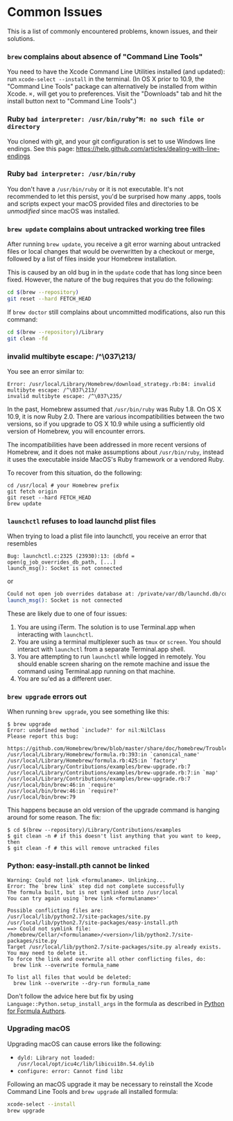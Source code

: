 # Common Issues
This is a list of commonly encountered problems, known issues, and their solutions.

### `brew` complains about absence of "Command Line Tools"
You need to have the Xcode Command Line Utilities installed (and updated): run `xcode-select --install` in the terminal.
(In OS X prior to 10.9, the "Command Line Tools" package can alternatively be installed from within Xcode. `⌘,` will get you to preferences. Visit the "Downloads" tab and hit the install button next to "Command Line Tools".)

### Ruby `bad interpreter: /usr/bin/ruby^M: no such file or directory`
You cloned with git, and your git configuration is set to use Windows line endings. See this page: https://help.github.com/articles/dealing-with-line-endings


### Ruby `bad interpreter: /usr/bin/ruby`
You don't have a `/usr/bin/ruby` or it is not executable. It's not recommended to let this persist, you'd be surprised how many .apps, tools and scripts expect your macOS provided files and directories to be *unmodified* since macOS was installed.

### `brew update` complains about untracked working tree files
After running `brew update`, you receive a git error warning about untracked files or local changes that would be overwritten by a checkout or merge, followed by a list of files inside your Homebrew installation.

This is caused by an old bug in in the `update` code that has long since been fixed. However, the nature of the bug requires that you do the following:

```bash
cd $(brew --repository)
git reset --hard FETCH_HEAD
```
If `brew doctor` still complains about uncommitted modifications, also run this command:
```bash
cd $(brew --repository)/Library
git clean -fd
```

### invalid multibyte escape: /^\037\213/

You see an error similar to:

```
Error: /usr/local/Library/Homebrew/download_strategy.rb:84: invalid multibyte escape: /^\037\213/
invalid multibyte escape: /^\037\235/
```

In the past, Homebrew assumed that `/usr/bin/ruby` was Ruby 1.8. On OS X 10.9, it is now Ruby 2.0. There are various incompatibilities between the two versions, so if you upgrade to OS X 10.9 while using a sufficiently old version of Homebrew, you will encounter errors.

The incompatibilities have been addressed in more recent versions of Homebrew, and it does not make assumptions about `/usr/bin/ruby`, instead it uses the executable inside MacOS's Ruby framework or a vendored Ruby.

To recover from this situation, do the following:

```
cd /usr/local # your Homebrew prefix
git fetch origin
git reset --hard FETCH_HEAD
brew update
```

### `launchctl` refuses to load launchd plist files
When trying to load a plist file into launchctl, you receive an error that resembles

```
Bug: launchctl.c:2325 (23930):13: (dbfd = open(g_job_overrides_db_path, [...]
launch_msg(): Socket is not connected
```
or

```bash
Could not open job overrides database at: /private/var/db/launchd.db/com.apple.launchd/overrides.plist: 13: Permission denied
launch_msg(): Socket is not connected
```

These are likely due to one of four issues:

1. You are using iTerm. The solution is to use Terminal.app when interacting with `launchctl`.
2. You are using a terminal multiplexer such as `tmux` or `screen`. You should interact with `launchctl` from a separate Terminal.app shell.
3. You are attempting to run `launchctl` while logged in remotely.  You should enable screen sharing on the remote machine and issue the command using Terminal.app running on that machine.
4. You are su'ed as a different user.

### `brew upgrade` errors out
When running `brew upgrade`, you see something like this:
```text
$ brew upgrade
Error: undefined method `include?' for nil:NilClass
Please report this bug:
    https://github.com/Homebrew/brew/blob/master/share/doc/homebrew/Troubleshooting.md
/usr/local/Library/Homebrew/formula.rb:393:in `canonical_name'
/usr/local/Library/Homebrew/formula.rb:425:in `factory'
/usr/local/Library/Contributions/examples/brew-upgrade.rb:7
/usr/local/Library/Contributions/examples/brew-upgrade.rb:7:in `map'
/usr/local/Library/Contributions/examples/brew-upgrade.rb:7
/usr/local/bin/brew:46:in `require'
/usr/local/bin/brew:46:in `require?'
/usr/local/bin/brew:79
```

This happens because an old version of the upgrade command is hanging around for some reason. The fix:

```
$ cd $(brew --repository)/Library/Contributions/examples
$ git clean -n # if this doesn't list anything that you want to keep, then
$ git clean -f # this will remove untracked files
```

### Python: easy-install.pth cannot be linked
```
Warning: Could not link <formulaname>. Unlinking...
Error: The `brew link` step did not complete successfully
The formula built, but is not symlinked into /usr/local
You can try again using `brew link <formulaname>'

Possible conflicting files are:
/usr/local/lib/python2.7/site-packages/site.py
/usr/local/lib/python2.7/site-packages/easy-install.pth
==> Could not symlink file: /homebrew/Cellar/<formulaname>/<version>/lib/python2.7/site-packages/site.py
Target /usr/local/lib/python2.7/site-packages/site.py already exists. You may need to delete it.
To force the link and overwrite all other conflicting files, do:
  brew link --overwrite formula_name

To list all files that would be deleted:
  brew link --overwrite --dry-run formula_name
```

Don't follow the advice here but fix by using
`Language::Python.setup_install_args` in the formula as described in
[Python for Formula Authors](Python-for-Formula-Authors.md).

### Upgrading macOS

Upgrading macOS can cause errors like the following:

- `dyld: Library not loaded: /usr/local/opt/icu4c/lib/libicui18n.54.dylib`
- `configure: error: Cannot find libz`

Following an macOS upgrade it may be necessary to reinstall the Xcode Command Line Tools and `brew upgrade` all installed formula:

```bash
xcode-select --install
brew upgrade
```
